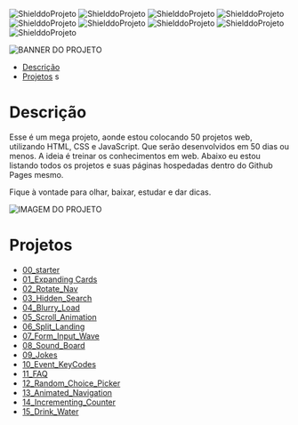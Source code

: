 <!-- PARA ESCOLHER AS CORES DAS LINGUAGENS USAR O SITE https://brandcolors.net/ -->
![ShielddoProjeto](https://img.shields.io/badge/Nome-50_Projetos_Web_50_Dias-e2001a.svg?style=for-the-badge)
![ShielddoProjeto](https://img.shields.io/badge/Versão-1.0.0-e9ebec.svg?style=for-the-badge)
![ShielddoProjeto](https://img.shields.io/badge/Markup-HTML-e34f26.svg?style=for-the-badge)
![ShielddoProjeto](https://img.shields.io/badge/Estilo-CSS-002561.svg?style=for-the-badge)
![ShielddoProjeto](https://img.shields.io/badge/Linguagem-JavaScript-f7df1e.svg?style=for-the-badge)
![ShielddoProjeto](https://img.shields.io/github/repo-size/adrianoleitedasilva/50-projetos-web-50-dias?style=for-the-badge)
![ShielddoProjeto](https://img.shields.io/tokei/lines/github/adrianoleitedasilva/50-projetos-web-50-dias?style=for-the-badge)
![ShielddoProjeto](https://img.shields.io/github/stars/adrianoleitedasilva/50-projetos-web-50-dias?style=for-the-badge) 
![ShielddoProjeto](https://img.shields.io/github/last-commit/adrianoleitedasilva/50-projetos-web-50-dias?style=for-the-badge)

<!-- Envie a imagem por meio de uma ISSUE e cole o link aqui nessa linha abaixo -->
![BANNER DO PROJETO](https://user-images.githubusercontent.com/6373438/164737115-a20006a8-b50a-4231-a7be-eccb3337e5af.png)

- [Descrição](#descrição)
- [Projetos](#projetos)
s
# Descrição

Esse é um mega projeto, aonde estou colocando 50 projetos web, utilizando HTML, CSS e JavaScript. Que serão desenvolvidos em 50 dias ou menos. A ideia é treinar os conhecimentos em web. Abaixo eu estou listando todos os projetos e suas páginas hospedadas dentro do Github Pages mesmo.

Fique à vontade para olhar, baixar, estudar e dar dicas. 

<!-- 
    AS IMAGENS DE BANNERS EU COLOQUEI UM TAMANHO DE 1280 X 300 
    PARA IMAGENS DE TELA E OUTRAS NECESSIDADES, COLOQUE 1280 X 1280
-->
![IMAGEM DO PROJETO](https://user-images.githubusercontent.com/6373438/164739548-b9cdab70-729e-4a9d-9cbd-e4bbd82c384e.png)

# Projetos

- [00_starter](https://adrianoleitedasilva.github.io/50-projetos-web-50-dias/00_starter/)
- [01_Expanding Cards](https://adrianoleitedasilva.github.io/50-projetos-web-50-dias/01_expanding_cards/)
- [02_Rotate_Nav](https://adrianoleitedasilva.github.io/50-projetos-web-50-dias/02_rotate_nav/)
- [03_Hidden_Search](https://adrianoleitedasilva.github.io/50-projetos-web-50-dias/03_hidden_search/)
- [04_Blurry_Load](https://adrianoleitedasilva.github.io/50-projetos-web-50-dias/04_blurry_load/)
- [05_Scroll_Animation](https://adrianoleitedasilva.github.io/50-projetos-web-50-dias/05_scroll_animation/)
- [06_Split_Landing](https://adrianoleitedasilva.github.io/50-projetos-web-50-dias/06_split_landing/)
- [07_Form_Input_Wave](https://adrianoleitedasilva.github.io/50-projetos-web-50-dias/07_form_input_wave/)
- [08_Sound_Board](https://adrianoleitedasilva.github.io/50-projetos-web-50-dias/08_sound_board/)
- [09_Jokes](https://adrianoleitedasilva.github.io/50-projetos-web-50-dias/09_jokes/)
- [10_Event_KeyCodes](https://adrianoleitedasilva.github.io/50-projetos-web-50-dias/10_event_keycodes/)
- [11_FAQ](https://adrianoleitedasilva.github.io/50-projetos-web-50-dias/11_faq/)
- [12_Random_Choice_Picker](https://adrianoleitedasilva.github.io/50-projetos-web-50-dias/12_random_choice_picker/)
- [13_Animated_Navigation](https://adrianoleitedasilva.github.io/50-projetos-web-50-dias/13_animated_navigation/)
- [14_Incrementing_Counter](https://adrianoleitedasilva.github.io/50-projetos-web-50-dias/14_incrementing_navigation/)
- [15_Drink_Water](https://adrianoleitedasilva.github.io/50-projetos-web-50-dias/15_drink_water/)